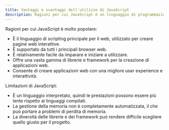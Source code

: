 ```yaml
---
title: Vantaggi e svantaggi dell'utilizzo di JavaScript
description: Ragioni per cui JavaScript è un linguaggio di programmazione molto popolare e le sue limitazioni.
---
```


Ragioni per cui JavaScript è molto popolare:
  - È il linguaggio di scripting principale per il web, utilizzato per creare pagine web interattive.
  - È supportato da tutti i principali browser web.
  - È relativamente facile da imparare e iniziare a utilizzare.
  - Offre una vasta gamma di librerie e framework per la creazione di applicazioni web.
  - Consente di creare applicazioni web con una migliore user experience e interattività.

Limitazioni di JavaScript:
  - È un linguaggio interpretato, quindi le prestazioni possono essere più lente rispetto ai linguaggi compilati.
  - La gestione della memoria non è completamente automatizzata, il che può portare a problemi di perdita di memoria.
  - La diversità delle librerie e dei framework può rendere difficile scegliere quello giusto per il progetto.
